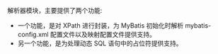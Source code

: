 解析器模块，主要提供了两个功能:

* 一个功能，是对 XPath 进行封装，为 MyBatis 初始化时解析 mybatis-config.xml 配置文件以及映射配置文件提供支持。
* 另一个功能，是为处理动态 SQL 语句中的占位符提供支持。
